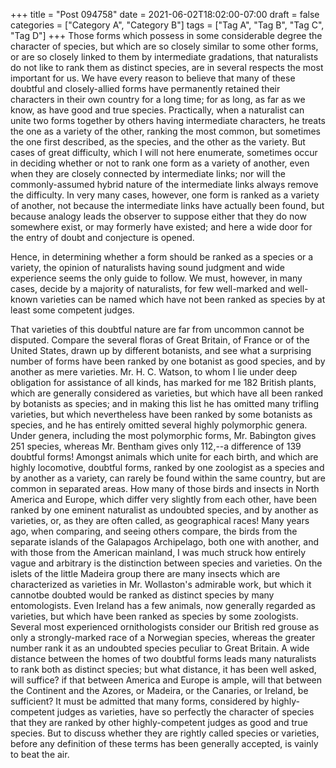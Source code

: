 +++
title = "Post 094758"
date = 2021-06-02T18:02:00-07:00
draft = false
categories = ["Category A", "Category B"]
tags = ["Tag A", "Tag B", "Tag C", "Tag D"]
+++
Those forms which possess in some considerable degree the character of species, but which are so closely similar to some other forms, or are so closely linked to them by intermediate gradations, that naturalists do not like to rank them as distinct species, are in several respects the most important for us. We have every reason to believe that many of these doubtful and closely-allied forms have permanently retained their characters in their own country for a long time; for as long, as far as we know, as have good and true species. Practically, when a naturalist can unite two forms together by others having intermediate characters, he treats the one as a variety of the other, ranking the most common, but sometimes the one first described, as the species, and the other as the variety. But cases of great difficulty, which I will not here enumerate, sometimes occur in deciding whether or not to rank one form as a variety of another, even when they are closely connected by intermediate links; nor will the commonly-assumed hybrid nature of the intermediate links always remove the difficulty. In very many cases, however, one form is ranked as a variety of another, not because the intermediate links have actually been found, but because analogy leads the observer to suppose either that they do now somewhere exist, or may formerly have existed; and here a wide door for the entry of doubt and conjecture is opened.

Hence, in determining whether a form should be ranked as a species or a variety, the opinion of naturalists having sound judgment and wide experience seems the only guide to follow. We must, however, in many cases, decide by a majority of naturalists, for few well-marked and well-known varieties can be named which have not been ranked as species by at least some competent judges.

That varieties of this doubtful nature are far from uncommon cannot be disputed. Compare the several floras of Great Britain, of France or of the United States, drawn up by different botanists, and see what a surprising number of forms have been ranked by one botanist as good species, and by another as mere varieties. Mr. H. C. Watson, to whom I lie under deep obligation for assistance of all kinds, has marked for me 182 British plants, which are generally considered as varieties, but which have all been ranked by botanists as species; and in making this list he has omitted many trifling varieties, but which nevertheless have been ranked by some botanists as species, and he has entirely omitted several highly polymorphic genera. Under genera, including the most polymorphic forms, Mr. Babington gives 251 species, whereas Mr. Bentham gives only 112,--a difference of 139 doubtful forms! Amongst animals which unite for each birth, and which are highly locomotive, doubtful forms, ranked by one zoologist as a species and by another as a variety, can rarely be found within the same country, but are common in separated areas. How many of those birds and insects in North America and Europe, which differ very slightly from each other, have been ranked by one eminent naturalist as undoubted species, and by another as varieties, or, as they are often called, as geographical races! Many years ago, when comparing, and seeing others compare, the birds from the separate islands of the Galapagos Archipelago, both one with another, and with those from the American mainland, I was much struck how entirely vague and arbitrary is the distinction between species and varieties. On the islets of the little Madeira group there are many insects which are characterized as varieties in Mr. Wollaston's admirable work, but which it cannotbe doubted would be ranked as distinct species by many entomologists. Even Ireland has a few animals, now generally regarded as varieties, but which have been ranked as species by some zoologists. Several most experienced ornithologists consider our British red grouse as only a strongly-marked race of a Norwegian species, whereas the greater number rank it as an undoubted species peculiar to Great Britain. A wide distance between the homes of two doubtful forms leads many naturalists to rank both as distinct species; but what distance, it has been well asked, will suffice? if that between America and Europe is ample, will that between the Continent and the Azores, or Madeira, or the Canaries, or Ireland, be sufficient? It must be admitted that many forms, considered by highly-competent judges as varieties, have so perfectly the character of species that they are ranked by other highly-competent judges as good and true species. But to discuss whether they are rightly called species or varieties, before any definition of these terms has been generally accepted, is vainly to beat the air.
